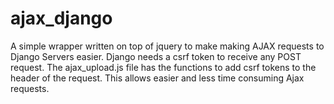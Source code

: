 ajax_django
===========

A simple wrapper written on top of jquery to make making AJAX requests to Django Servers easier. Django needs a csrf token to receive any POST request. The ajax_upload.js file has the functions to add csrf tokens to the header of the request. This allows easier and less time consuming Ajax requests.
